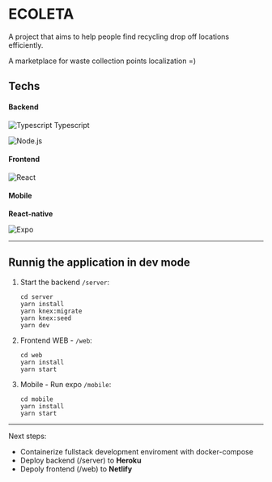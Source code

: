 ECOLETA
=======

A project that aims to help people find recycling drop off locations efficiently.

A marketplace for waste collection points localization =)

## Techs

#### Backend

![Typescript](https://www.vectorlogo.zone/logos/typescriptlang/typescriptlang-icon.svg) Typescript

![Node.js](https://www.vectorlogo.zone/logos/nodejs/nodejs-horizontal.svg)

#### Frontend

![React](https://www.vectorlogo.zone/logos/reactjs/reactjs-ar21.svg)

#### Mobile

**React-native**

![Expo](https://www.vectorlogo.zone/logos/expoio/expoio-ar21.svg)

---
## Runnig the application in dev mode

1. Start the backend `/server`:
    ```
    cd server
    yarn install
    yarn knex:migrate
    yarn knex:seed
    yarn dev
    ```
1. Frontend WEB - `/web`:
    ```
    cd web
    yarn install
    yarn start
    ```
1. Mobile - Run expo `/mobile`:
    ```
    cd mobile
    yarn install
    yarn start
    ```

---
Next steps:

- Containerize fullstack development enviroment with docker-compose
- Deploy backend (/server) to **Heroku**
- Depoly frontend (/web) to **Netlify**
